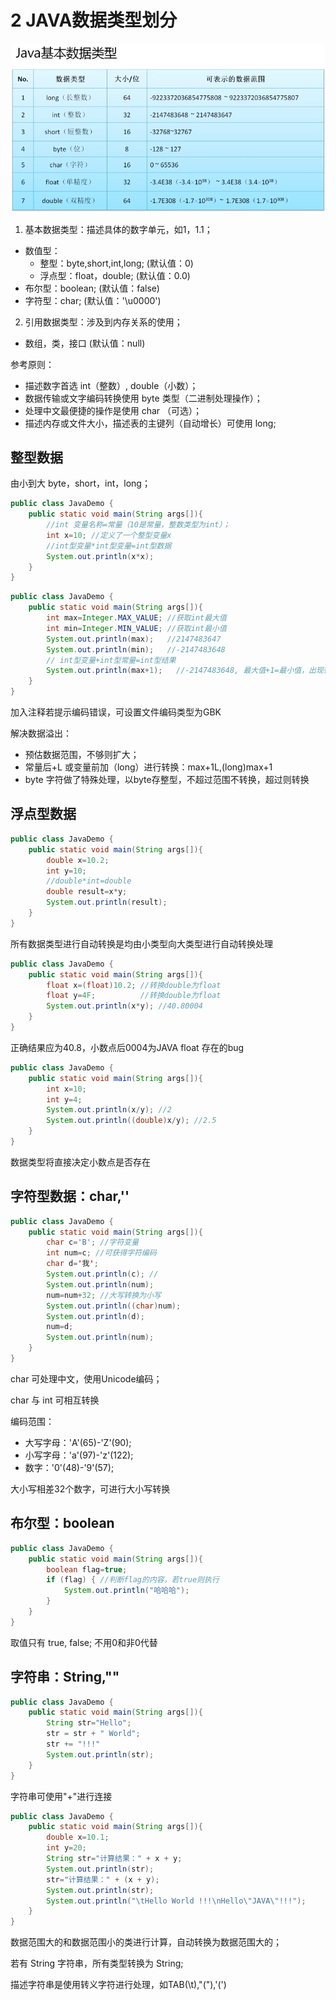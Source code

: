 # 2 JAVA数据类型划分

![JAVA基本数据类型](https://github.com/JCancy/JAVA/blob/master/picture/%E5%9F%BA%E6%9C%AC%E6%95%B0%E6%8D%AE%E7%B1%BB%E5%9E%8B.PNG)

1. 基本数据类型：描述具体的数字单元，如1，1.1；
* 数值型：
	* 整型：byte,short,int,long; (默认值：0)
	* 浮点型：float，double;     (默认值：0.0)
* 布尔型：boolean;               (默认值：false)
* 字符型：char;                  (默认值：'\u0000')
2. 引用数据类型：涉及到内存关系的使用；
* 数组，类，接口                 (默认值：null)

参考原则：
* 描述数字首选 int（整数）, double（小数）；
* 数据传输或文字编码转换使用 byte 类型（二进制处理操作）；
* 处理中文最便捷的操作是使用 char （可选）；
* 描述内存或文件大小，描述表的主键列（自动增长）可使用 long;


## 整型数据
由小到大 byte，short，int，long；
```java
public class JavaDemo {
	public static void main(String args[]){
		//int 变量名称=常量（10是常量，整数类型为int）；
		int x=10; //定义了一个整型变量x
		//int型变量*int型变量=int型数据
		System.out.println(x*x);
	}
}
```

```java
public class JavaDemo {
	public static void main(String args[]){
		int max=Integer.MAX_VALUE; //获取int最大值
		int min=Integer.MIN_VALUE; //获取int最小值
		System.out.println(max);   //2147483647
		System.out.println(min);   //-2147483648
		// int型变量+int型常量=int型结果
		System.out.println(max+1);   //-2147483648, 最大值+1=最小值，出现循环，即数据溢出
	}
}
```
加入注释若提示编码错误，可设置文件编码类型为GBK

解决数据溢出：
* 预估数据范围，不够则扩大；
* 常量后+L 或变量前加（long）进行转换：max+1L,(long)max+1
* byte 字符做了特殊处理，以byte存整型，不超过范围不转换，超过则转换


## 浮点型数据
```java
public class JavaDemo {
	public static void main(String args[]){
		double x=10.2;
		int y=10;
		//double*int=double
		double result=x*y;
		System.out.println(result);
	}
}
```
所有数据类型进行自动转换是均由小类型向大类型进行自动转换处理

```java
public class JavaDemo {
	public static void main(String args[]){
		float x=(float)10.2; //转换double为float
		float y=4F;          //转换double为float
		System.out.println(x*y); //40.80004
	}
}
```
正确结果应为40.8，小数点后0004为JAVA float 存在的bug

```java
public class JavaDemo {
	public static void main(String args[]){
		int x=10;
		int y=4;
		System.out.println(x/y); //2
		System.out.println((double)x/y); //2.5
	}
}
```
数据类型将直接决定小数点是否存在


## 字符型数据：char,''
```java
public class JavaDemo {
	public static void main(String args[]){
		char c='B'; //字符变量
		int num=c; //可获得字符编码
		char d='我';
		System.out.println(c); //
		System.out.println(num); 
		num=num+32; //大写转换为小写
		System.out.println((char)num);
		System.out.println(d);
		num=d;
		System.out.println(num);
	}
}
```
char 可处理中文，使用Unicode编码；

char 与 int 可相互转换

编码范围：
* 大写字母：'A'(65)-'Z'(90);
* 小写字母：'a'(97)-'z'(122);
* 数字：'0'(48)-'9'(57);

大小写相差32个数字，可进行大小写转换


## 布尔型：boolean
```java
public class JavaDemo {
	public static void main(String args[]){
		boolean flag=true;
		if (flag) { //判断flag的内容，若true则执行
			System.out.println("哈哈哈"); 
		}
	}
}
```
取值只有 true, false; 不用0和非0代替
 

## 字符串：String,""
```java
public class JavaDemo {
	public static void main(String args[]){
		String str="Hello";
		str = str + " World";
		str += "!!!"
		System.out.println(str);
	}
}
```
字符串可使用"+"进行连接

```java
public class JavaDemo {
	public static void main(String args[]){
		double x=10.1;
		int y=20;
		String str="计算结果：" + x + y;
		System.out.println(str);
		str="计算结果：" + (x + y);
		System.out.println(str);
		System.out.println("\tHello World !!!\nHello\"JAVA\"!!!");
	}
}
```
数据范围大的和数据范围小的类进行计算，自动转换为数据范围大的；

若有 String 字符串，所有类型转换为 String;

描述字符串是使用转义字符进行处理，如TAB(\t),"(\"),'(\')
